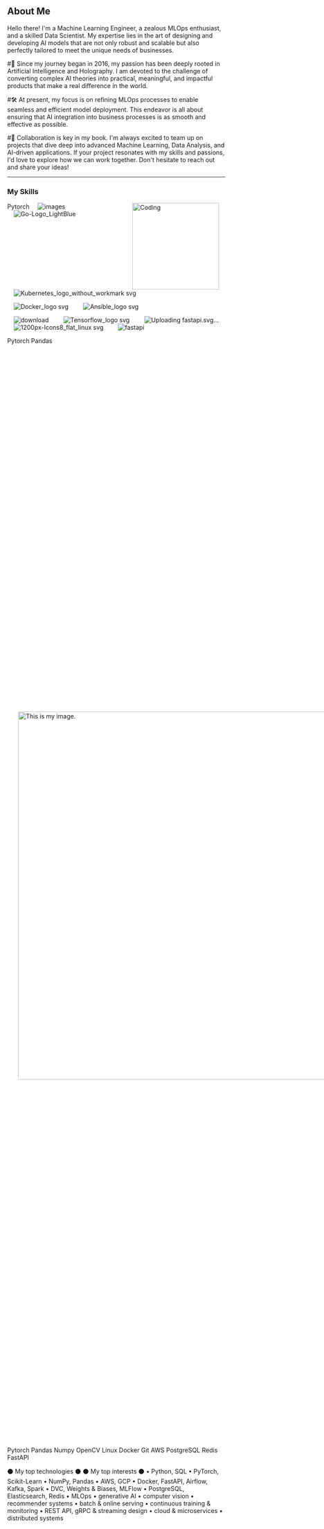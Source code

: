 
## About Me

Hello there! I'm a Machine Learning Engineer, a zealous MLOps enthusiast, and a skilled Data Scientist. My expertise lies in the art of designing and developing AI models that are not only robust and scalable but also perfectly tailored to meet the unique needs of businesses.

#🤖 Since my journey began in 2016, my passion has been deeply rooted in Artificial Intelligence and Holography. I am devoted to the challenge of converting complex AI theories into practical, meaningful, and impactful products that make a real difference in the world.

#🛠️ At present, my focus is on refining MLOps processes to enable seamless and efficient model deployment. This endeavor is all about ensuring that AI integration into business processes is as smooth and effective as possible.

#👥 Collaboration is key in my book. I'm always excited to team up on projects that dive deep into advanced Machine Learning, Data Analysis, and AI-driven applications. If your project resonates with my skills and passions, I'd love to explore how we can work together. Don't hesitate to reach out and share your ideas!

------------------------------------------------
### My Skills 

 <img align="right" alt="Coding" width="200" src="![Python-logo-notext svg](https://github.com/DIDIHBABS/DIDIHBABS/assets/32671272/0b030eed-2d67-4f25-830a-01bc2ba87c35)" >

Pytorch
![images](https://github.com/DIDIHBABS/DIDIHBABS/assets/32671272/1d2801d3-688a-4a5d-9c9d-204866f1a283)
![Go-Logo_LightBlue](https://github.com/DIDIHBABS/DIDIHBABS/assets/32671272/b1a4024c-29a7-4ba9-899c-3bbdc21280e7)
![Kubernetes_logo_without_workmark svg](https://github.com/DIDIHBABS/DIDIHBABS/assets/32671272/7ae75b2b-00f5-4eab-a75b-3c4a248ef3c0)

![Docker_logo svg](https://github.com/DIDIHBABS/DIDIHBABS/assets/32671272/6499ece3-e9b3-45b7-8b5e-c3a881c9305c)
![Ansible_logo svg](https://github.com/DIDIHBABS/DIDIHBABS/assets/32671272/6b4c3f95-94f5-4c54-ac67-e8981e52b9fa)

![download](https://github.com/DIDIHBABS/DIDIHBABS/assets/32671272/eabf1d87-60e4-4e6a-b9f7-f864bc4b0699)
![Tensorflow_logo svg](https://github.com/DIDIHBABS/DIDIHBABS/assets/32671272/1dc1f72e-b5b7-43ef-868d-ef036231363a)
![Uploadin<svg fill="none" height="2500" width="2500" xmlns="http://www.w3.org/2000/svg" viewBox="0 0 154 154"><circle cx="77" cy="77" fill="#05998b" r="77"/><path d="M81.375 18.667l-38.75 70H77.5l-3.875 46.666 38.75-70H77.5z" fill="#fff"/></svg>g fastapi.svg…]()
![1200px-Icons8_flat_linux svg](https://github.com/DIDIHBABS/DIDIHBABS/assets/32671272/db2f5ed8-d42d-4c1c-91c6-b60c62950021)
![fastapi](https://github.com/DIDIHBABS/DIDIHBABS/assets/32671272/c355c4df-157f-41d5-a465-dc9c7e4784af)


Pytorch
Pandas
<html>
  <head>
    <title>Pretty Paris</title>
  </head>
  <style>
.container {
  display: flex;
  align-items: center; 
 padding-left: 10px;
}
img{
  margin-left: 15px ;
  margin-right: 15px;
}
  </style>
  <body>
    <div class="container">
      <div class="image"> <img src="![Python-logo-notext svg](https://github.com/DIDIHBABS/DIDIHBABS/assets/32671272/0b030eed-2d67-4f25-830a-01bc2ba87c35)" alt="This is my image." height="850px"/> </div> 
      <div class="image"> <img src="![Go-Logo_LightBlue](https://github.com/DIDIHBABS/DIDIHBABS/assets/32671272/b1a4024c-29a7-4ba9-899c-3bbdc21280e7)" alt="This is my second image." height="850px"/> </div> 
     <div class="image"> <img src="![Uploadin<svg fill="none" height="2500" width="2500" xmlns="http://www.w3.org/2000/svg" viewBox="0 0 154 154"><circle cx="77" cy="77" fill="#05998b" r="77"/><path d="M81.375 18.667l-38.75 70H77.5l-3.875 46.666 38.75-70H77.5z" fill="#fff"/></svg>g fastapi.svg…]()" alt="My third image." height="850px"/> </div> 
    </div>
  </body>
</html>






Pytorch
Pandas
Numpy
OpenCV
Linux
Docker
Git
AWS
PostgreSQL
Redis
FastAPI


⚫️ My top technologies ⚫️	⚫️ My top interests ⚫️
• Python, SQL
• PyTorch, Scikit-Learn
• NumPy, Pandas
• AWS, GCP
• Docker, FastAPI, Airflow, Kafka, Spark
• DVC, Weights & Biases, MLFlow
• PostgreSQL, Elasticsearch, Redis
• MLOps
• generative AI
• computer vision
• recommender systems
• batch & online serving
• continuous training & monitoring
• REST API, gRPC & streaming design
• cloud & microservices
• distributed systems


<!--
**DIDIHBABS/DIDIHBABS** is a ✨ _special_ ✨ repository because its `README.md` (this file) appears on your GitHub profile.
